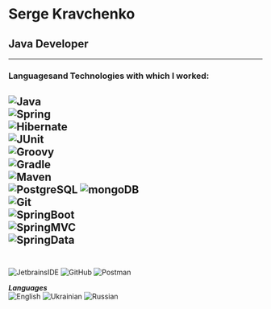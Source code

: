 # Serge Kravchenko
## Java Developer
---
### **Languages ​​and Technologies with which I worked:**
![Java](https://img.shields.io/badge/-Java-555555?style=for-the-badge&logo=Java&logoColor=dd4b25)  
![Spring](https://img.shields.io/badge/-Spring-555555?style=for-the-badge&logo=Spring&logoColor=69419a)  
![Hibernate](https://img.shields.io/badge/-Hibernate-555555?style=for-the-badge&logo=Hibernate&logoColor=0065aa)  
![JUnit](https://img.shields.io/badge/-JUnit-555555?style=for-the-badge&logo=JUnit&logoColor=efd81d)  
![Groovy](https://img.shields.io/badge/-Groovy-555555?style=for-the-badge&logo=Groovy&logoColor=79d8f7)  
![Gradle](https://img.shields.io/badge/-Gradle-555555?style=for-the-badge&logo=Gradle&logoColor=7c41be)  
![Maven](https://img.shields.io/badge/-Maven-555555?style=for-the-badge&logo=Maven&logoColor=2f74c0)  
![PostgreSQL](https://img.shields.io/badge/-PostgreSQL-555555?style=for-the-badge&logo=PostgreSQL&logoColor=bf0033) 
![mongoDB](https://img.shields.io/badge/-mongoDB-555555?style=for-the-badge&logo=mongoDB&logoColor=0fa64d)  
![Git](https://img.shields.io/badge/-Git-555555?style=for-the-badge&logo=Git&logoColor=ca4545)  
![SpringBoot](https://img.shields.io/badge/-SpringBoot-555555?style=for-the-badge&logo=SpringBoot&logoColor=8acff3)  
![SpringMVC](https://img.shields.io/badge/-SpringMVC-555555?style=for-the-badge&logo=SpringMVC&logoColor=dd8a00)  
![SpringData](https://img.shields.io/badge/-SpringData-555555?style=for-the-badge&logo=SpringData&logoColor=0fa64d)  
<br>
---
![JetbrainsIDE](https://img.shields.io/badge/-JetbrainsIDE-555555?style=for-the-badge&logo=JetbrainsIDE&logoColor=dd4b25)
![GitHub](https://img.shields.io/badge/-GitHub-555555?style=for-the-badge&logo=GitHub&logoColor=69419a)
![Postman](https://img.shields.io/badge/-Postman-555555?style=for-the-badge&logo=Postman&logoColor=0065aa)

**_Languages_**  
![English](https://img.shields.io/badge/English-intermediate-yellowgreen)
![Ukrainian](https://img.shields.io/badge/Ukrainian-native-yellowgreen)
![Russian](https://img.shields.io/badge/Russian-native-yellowgreen)

<br><br>
